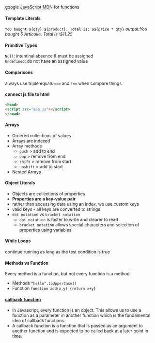 google [JavaScript MDN](https://developer.mozilla.org/en-US/) for functions

#### Template Literals
`You bought ${qty} ${product}. Total is: $${price * qty}`
<i>output:You bought 5 Articoke. Total is :$11.25</i>

#### Primitive Types
`Null`: intentinal absence & must be assigned <br>
`Undefined`: do not have an assigned value

#### Comparisons
always use triple equals `===` and `!==` when compare things

#### connect js file to html
```html
<head>
<script src="app.js"></script>
</head>
```

#### Arrays
- Ordered collections of values
- Arrays are indexed
- Array methods
    - `push` > add to end
    - `pop` > remove from end
    - `shift` > remove from start
    - `unshift` > add to start
- Nested Arrays

#### Object Literals
- Objects are collections of properties
- <b>Properties are a key-value pair</b>
- rather than accessing data using an index, we use custom keys
- valid keys - all keys are converted to strings
- `dot notation` vs `bracket notation`
    - `dot notation` is faster to write and clearer to read
    - `bracket notation` allows special characters and selection of properties using variables

#### While Loops 
continue running as long as the test condition is true

#### Methods vs Function
Every method is a function, but not every function is a method <br>
- Methods
`"hello".toUpperCase()` 
- Function
`function add(x,y) {return x+y}`

#### [callback function](https://levelup.gitconnected.com/javascript-callback-functions-89cc315aa5be)
- In Javascript, every function is an object. This allows us to use a function as a parameter in another function which is the fundamental idea of callback functions.
- A callback function is a function that is passed as an argument to another function and is expected to be called back at a later point in time.

